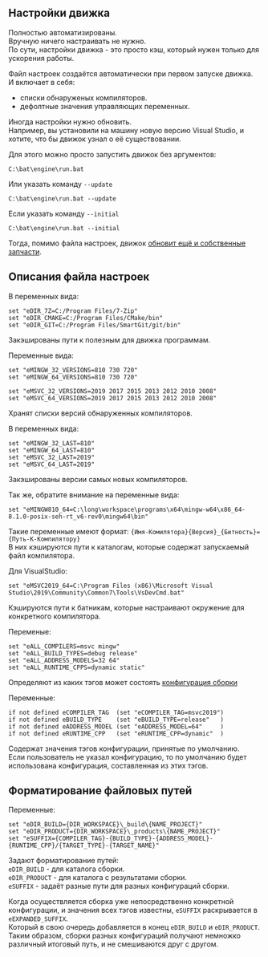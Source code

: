 ﻿
Настройки движка  
----------------

Полностью автоматизированы.  
Вручную ничего настраивать не нужно.  
По сути, настройки движка - это просто кэш, 
который нужен только для ускорения работы.  

Файл настроек создаётся автоматически при первом запуске движка.  
И включает в себя:  
- списки обнаруженых компиляторов.  
- дефолтные значения управляющих переменных.


Иногда настройки нужно обновить.  
Например, вы установили на машину новую версию Visual Studio, 
и хотите, что бы движок узнал о её существовании.  

Для этого можно просто запустить движок без аргументов:  
```
C:\bat\engine\run.bat
```

Или указать команду `--update`  
```
C:\bat\engine\run.bat --update
```

Если указать команду `--initial`  
```
C:\bat\engine\run.bat --initial
```

Тогда, помимо файла настроек, движок [обновит ещё и собственные запчасти](000-get_started.md).  


Описания файла настроек  
-----------------------

В переменных вида:  
```
set "eDIR_7Z=C:/Program Files/7-Zip" 
set "eDIR_CMAKE=C:/Program Files/CMake/bin" 
set "eDIR_GIT=C:/Program Files/SmartGit/git/bin" 
```
Закэшированы пути к полезным для движка программам.  


Переменные вида:  
```
set "eMINGW_32_VERSIONS=810 730 720" 
set "eMINGW_64_VERSIONS=810 730 720" 

set "eMSVC_32_VERSIONS=2019 2017 2015 2013 2012 2010 2008" 
set "eMSVC_64_VERSIONS=2019 2017 2015 2013 2012 2010 2008" 
```
Хранят списки версий обнаруженных компиляторов.  

В переменных вида:  
```
set "eMINGW_32_LAST=810" 
set "eMINGW_64_LAST=810" 
set "eMSVC_32_LAST=2019" 
set "eMSVC_64_LAST=2019" 
```
Закэшированы версии самых новых компиляторов.  

Так же, обратите внимание на переменные вида:  
```
set "eMINGW810_64=C:\long\workspace\programs\x64\mingw-w64\x86_64-8.1.0-posix-seh-rt_v6-rev0\mingw64\bin" 
```
Такие переменные имеют формат: `{Имя-Комилятора}{Версия}_{Битность}={Путь-К-Компилятору}`  
В них кэшируются пути к каталогам, которые содержат запускаемый файл компилятора.  

Для VisualStudio:  
```
set "eMSVC2019_64=C:\Program Files (x86)\Microsoft Visual Studio\2019\Community\Common7\Tools\VsDevCmd.bat" 
``` 
Кэшируются пути к батникам, которые настраивают окружение для конкретного компилятора.  

Переменые:  
```
set "eALL_COMPILERS=msvc mingw" 
set "eALL_BUILD_TYPES=debug release" 
set "eALL_ADDRESS_MODELS=32 64" 
set "eALL_RUNTIME_CPPS=dynamic static" 
```
Определяют из каких тэгов может состоять [конфигурация сборки](003-request.md)

Переменные:
```
if not defined eCOMPILER_TAG  (set "eCOMPILER_TAG=msvc2019") 
if not defined eBUILD_TYPE    (set "eBUILD_TYPE=release"   ) 
if not defined eADDRESS_MODEL (set "eADDRESS_MODEL=64"     ) 
if not defined eRUNTIME_CPP   (set "eRUNTIME_CPP=dynamic"  ) 
```
Содержат значения тэгов конфигурации, принятые по умолчанию.  
Если пользователь не указал конфигурацию, 
то по умолчанию будет использована конфигурация, 
составленная из этих тэгов.  


Форматирование файловых путей  
-----------------------------

Переменные:  
```
set "eDIR_BUILD={DIR_WORKSPACE}\_build\{NAME_PROJECT}" 
set "eDIR_PRODUCT={DIR_WORKSPACE}\_products\{NAME_PROJECT}" 
set "eSUFFIX={COMPILER_TAG}-{BUILD_TYPE}-{ADDRESS_MODEL}-{RUNTIME_CPP}/{TARGET_TYPE}-{TARGET_NAME}" 
```
Задают форматирование путей:  
`eDIR_BUILD` - для каталога сборки.  
`eDIR_PRODUCT` - для каталога с результатами сборки.  
`eSUFFIX` - задаёт разные пути для разных конфигураций сборки.  

Когда осуществляется сборка уже непосредственно конкретной конфигурации,
и значения всех тэгов известны, `eSUFFIX` раскрывается в `eEXPANDED_SUFFIX`.  
Который в свою очередь добавляется в конец `eDIR_BUILD` и `eDIR_PRODUCT`.  
Таким образом, сборки разных конфигураций получают немножко различный итоговый путь,
и не смешиваются друг с другом.  


                                       



